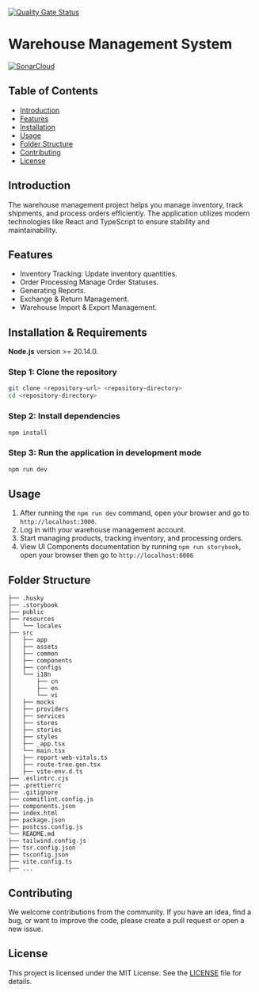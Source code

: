 [![Quality Gate Status](https://sonarcloud.io/api/project_badges/measure?project=quanghiep03198_FE-WMS&metric=alert_status)](https://sonarcloud.io/summary/new_code?id=quanghiep03198_FE-WMS)
# Warehouse Management System

[![SonarCloud](https://sonarcloud.io/images/project_badges/sonarcloud-white.svg)](https://sonarcloud.io/summary/new_code?id=quanghiep03198_FE-WMS)

## Table of Contents

-  [Introduction](#introduction)
-  [Features](#features)
-  [Installation](#installation)
-  [Usage](#usage)
-  [Folder Structure](#folder-structure)
-  [Contributing](#contributing)
-  [License](#license)

## Introduction

The warehouse management project helps you manage inventory, track shipments, and process orders efficiently. The application utilizes modern technologies like React and TypeScript to ensure stability and maintainability.

## Features

-  Inventory Tracking: Update inventory quantities.
-  Order Processing Manage Order Statuses.
-  Generating Reports.
-  Exchange & Return Management.
-  Warehouse Import & Export Management.

## Installation & Requirements

**Node.js** version >= 20.14.0.

### Step 1: Clone the repository

```bash
git clone <repository-url> <repository-directory>
cd <repository-directory>
```

### Step 2: Install dependencies

```bash
npm install
```

### Step 3: Run the application in development mode

```bash
npm run dev
```

## Usage

1. After running the `npm run dev` command, open your browser and go to `http://localhost:3000`.
2. Log in with your warehouse management account.
3. Start managing products, tracking inventory, and processing orders.
4. View UI Components documentation by running `npm run storybook`, open your browser then go to `http://localhost:6006`

## Folder Structure

```
├── .husky
├── .storybook
├── public
├── resources
│   └── locales
├── src
│   ├── app
│   ├── assets
│   ├── common
│   ├── components
│   ├── configs
│   └── i18n
│       ├── cn
│       ├── en
│       └── vi
│   ├── mocks
│   ├── providers
│   ├── services
│   ├── stores
│   ├── stories
│   ├── styles
│   ├── _app.tsx
│   └── main.tsx
│   ├── report-web-vitals.ts
│   ├── route-tree.gen.tsx
│   ├── vite-env.d.ts
├── .eslintrc.cjs
├── .prettierrc
├── .gitignore
├── commitlint.config.js
├── components.json
├── index.html
├── package.json
├── postcss.config.js
└── README.md
├── tailwind.config.js
├── tsr.config.json
├── tsconfig.json
├── vite.config.ts
├── ...
```

## Contributing

We welcome contributions from the community. If you have an idea, find a bug, or want to improve the code, please create a pull request or open a new issue.

## License

This project is licensed under the MIT License. See the [LICENSE](./LICENSE) file for details.
